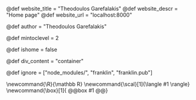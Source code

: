 <!--
Add here global page variables to use throughout your
website.
The website_* must be defined for the RSS to work
-->
@def website_title = "Theodoulos Garefalakis"
@def website_descr = "Home page"
@def website_url   = "localhost:8000"

@def author = "Theodoulos Garefalakis"

@def mintoclevel = 2

@def ishome = false

@def div_content = "container"

<!--
Add here files or directories that should be ignored by Franklin, otherwise
these files might be copied and, if markdown, processed by Franklin which
you might not want. Indicate directories by ending the name with a `/`.
-->
@def ignore = ["node_modules/", "franklin", "franklin.pub"]

<!--
Add here global latex commands to use throughout your
pages. It can be math commands but does not need to be.
For instance:
* \newcommand{\phrase}{This is a long phrase to copy.}
-->
\newcommand{\R}{\mathbb R}
\newcommand{\scal}[1]{\langle #1 \rangle}
\newcommand{\box}[1]{
@@box
#1
@@}
